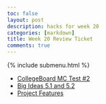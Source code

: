 ```yaml
---
toc: false
layout: post
description: hacks for week 20
categories: [markdown]
title: Week 20 Review Ticket
comments: true
---
```

{% include submenu.html %}

<ul>
    <li><a href="{{site.baseurl}}/markdown/2023/01/24/CollegeBoardMCs.html">CollegeBoard MC Test #2</a></li>
    <li><a href="{{site.baseurl}}/markdown/2023/01/24/benefitsandharms.html">Big Ideas 5.1 and 5.2</a></li>
    <li><a href="{{site.baseurl}}/markdown/2023/01/24/projectfeatures.html">Project Features</a></li>
</ul>